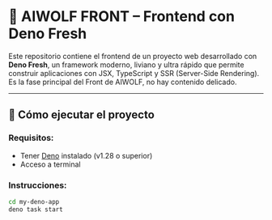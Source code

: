 # 🐺 AIWOLF FRONT – Frontend con Deno Fresh

Este repositorio contiene el frontend de un proyecto web desarrollado con **Deno Fresh**, un framework moderno, liviano y ultra rápido que permite construir aplicaciones con JSX, TypeScript y SSR (Server-Side Rendering).
Es la fase principal del Front de AIWOLF, no hay contenido delicado.

---

## 🚀 Cómo ejecutar el proyecto

### Requisitos:
- Tener [Deno](https://deno.land/) instalado (v1.28 o superior)
- Acceso a terminal

### Instrucciones:
```bash
cd my-deno-app
deno task start
